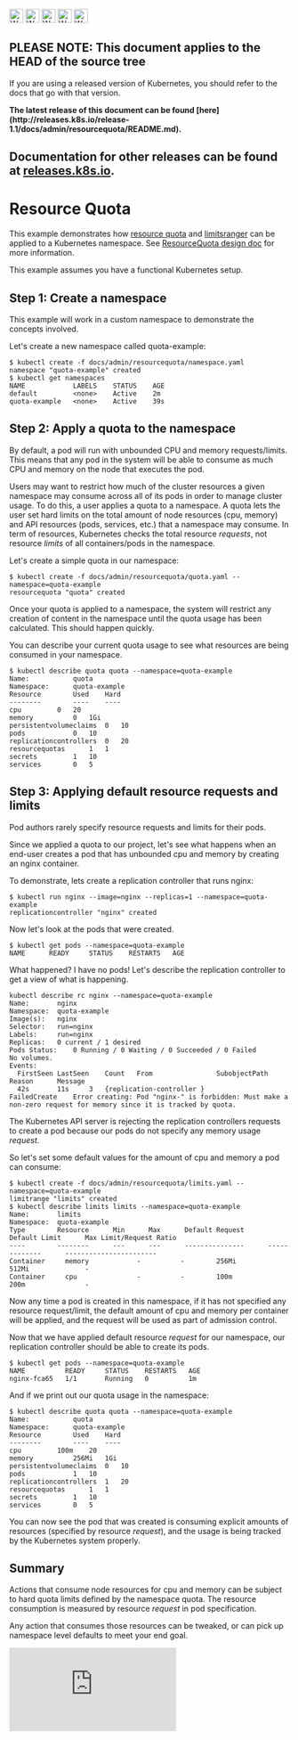 <!-- BEGIN MUNGE: UNVERSIONED_WARNING -->

<!-- BEGIN STRIP_FOR_RELEASE -->

<img src="http://kubernetes.io/img/warning.png" alt="WARNING"
     width="25" height="25">
<img src="http://kubernetes.io/img/warning.png" alt="WARNING"
     width="25" height="25">
<img src="http://kubernetes.io/img/warning.png" alt="WARNING"
     width="25" height="25">
<img src="http://kubernetes.io/img/warning.png" alt="WARNING"
     width="25" height="25">
<img src="http://kubernetes.io/img/warning.png" alt="WARNING"
     width="25" height="25">

<h2>PLEASE NOTE: This document applies to the HEAD of the source tree</h2>

If you are using a released version of Kubernetes, you should
refer to the docs that go with that version.

<strong>
The latest release of this document can be found
[here](http://releases.k8s.io/release-1.1/docs/admin/resourcequota/README.md).

Documentation for other releases can be found at
[releases.k8s.io](http://releases.k8s.io).
</strong>
--

<!-- END STRIP_FOR_RELEASE -->

<!-- END MUNGE: UNVERSIONED_WARNING -->
Resource Quota
========================================
This example demonstrates how [resource quota](../../admin/admission-controllers.md#resourcequota) and
[limitsranger](../../admin/admission-controllers.md#limitranger) can be applied to a Kubernetes namespace.
See [ResourceQuota design doc](../../design/admission_control_resource_quota.md) for more information.

This example assumes you have a functional Kubernetes setup.

Step 1: Create a namespace
-----------------------------------------
This example will work in a custom namespace to demonstrate the concepts involved.

Let's create a new namespace called quota-example:

```console
$ kubectl create -f docs/admin/resourcequota/namespace.yaml
namespace "quota-example" created
$ kubectl get namespaces
NAME            LABELS    STATUS    AGE
default         <none>    Active    2m
quota-example   <none>    Active    39s
```

Step 2: Apply a quota to the namespace
-----------------------------------------
By default, a pod will run with unbounded CPU and memory requests/limits.  This means that any pod in the
system will be able to consume as much CPU and memory on the node that executes the pod.

Users may want to restrict how much of the cluster resources a given namespace may consume
across all of its pods in order to manage cluster usage.  To do this, a user applies a quota to
a namespace.  A quota lets the user set hard limits on the total amount of node resources (cpu, memory)
and API resources (pods, services, etc.) that a namespace may consume. In term of resources, Kubernetes
checks the total resource *requests*, not resource *limits* of all containers/pods in the namespace.

Let's create a simple quota in our namespace:

```console
$ kubectl create -f docs/admin/resourcequota/quota.yaml --namespace=quota-example
resourcequota "quota" created
```

Once your quota is applied to a namespace, the system will restrict any creation of content
in the namespace until the quota usage has been calculated.  This should happen quickly.

You can describe your current quota usage to see what resources are being consumed in your
namespace.

```console
$ kubectl describe quota quota --namespace=quota-example
Name:			quota
Namespace:		quota-example
Resource		Used	Hard
--------		----	----
cpu			0	20
memory			0	1Gi
persistentvolumeclaims	0	10
pods			0	10
replicationcontrollers	0	20
resourcequotas		1	1
secrets			1	10
services		0	5
```

Step 3: Applying default resource requests and limits
-----------------------------------------
Pod authors rarely specify resource requests and limits for their pods.

Since we applied a quota to our project, let's see what happens when an end-user creates a pod that has unbounded
cpu and memory by creating an nginx container.

To demonstrate, lets create a replication controller that runs nginx:

```console
$ kubectl run nginx --image=nginx --replicas=1 --namespace=quota-example
replicationcontroller "nginx" created
```

Now let's look at the pods that were created.

```console
$ kubectl get pods --namespace=quota-example
NAME      READY     STATUS    RESTARTS   AGE
```

What happened?  I have no pods!  Let's describe the replication controller to get a view of what is happening.

```console
kubectl describe rc nginx --namespace=quota-example
Name:		nginx
Namespace:	quota-example
Image(s):	nginx
Selector:	run=nginx
Labels:		run=nginx
Replicas:	0 current / 1 desired
Pods Status:	0 Running / 0 Waiting / 0 Succeeded / 0 Failed
No volumes.
Events:
  FirstSeen	LastSeen	Count	From				SubobjectPath	Reason		Message
  42s		11s		3	{replication-controller }			FailedCreate	Error creating: Pod "nginx-" is forbidden: Must make a non-zero request for memory since it is tracked by quota.
```

The Kubernetes API server is rejecting the replication controllers requests to create a pod because our pods
do not specify any memory usage *request*.

So let's set some default values for the amount of cpu and memory a pod can consume:

```console
$ kubectl create -f docs/admin/resourcequota/limits.yaml --namespace=quota-example
limitrange "limits" created
$ kubectl describe limits limits --namespace=quota-example
Name:		limits
Namespace:	quota-example
Type        Resource      Min      Max      Default Request      Default Limit      Max Limit/Request Ratio
----        --------      ---      ---      ---------------      -------------      -----------------------
Container	  memory    		-	       -      	256Mi                512Mi             	-
Container	  cpu       		-	       -      	100m                 200m             	-
```

Now any time a pod is created in this namespace, if it has not specified any resource request/limit, the default
amount of cpu and memory per container will be applied, and the request will be used as part of admission control.

Now that we have applied default resource *request* for our namespace, our replication controller should be able to
create its pods.

```console
$ kubectl get pods --namespace=quota-example
NAME          READY     STATUS    RESTARTS   AGE
nginx-fca65   1/1       Running   0          1m
```

And if we print out our quota usage in the namespace:

```console
$ kubectl describe quota quota --namespace=quota-example
Name:			quota
Namespace:		quota-example
Resource		Used	Hard
--------		----	----
cpu			100m	20
memory			256Mi	1Gi
persistentvolumeclaims	0	10
pods			1	10
replicationcontrollers	1	20
resourcequotas		1	1
secrets			1	10
services		0	5
```

You can now see the pod that was created is consuming explicit amounts of resources (specified by resource *request*),
and the usage is being tracked by the Kubernetes system properly.

Summary
----------------------------
Actions that consume node resources for cpu and memory can be subject to hard quota limits defined
by the namespace quota. The resource consumption is measured by resource *request* in pod specification.

Any action that consumes those resources can be tweaked, or can pick up namespace level defaults to
meet your end goal.


<!-- BEGIN MUNGE: GENERATED_ANALYTICS -->
[![Analytics](https://kubernetes-site.appspot.com/UA-36037335-10/GitHub/docs/admin/resourcequota/README.md?pixel)]()
<!-- END MUNGE: GENERATED_ANALYTICS -->
